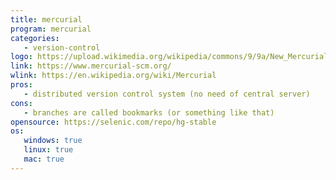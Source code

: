 ```yaml
---
title: mercurial
program: mercurial
categories:
   - version-control
logo: https://upload.wikimedia.org/wikipedia/commons/9/9a/New_Mercurial_logo.svg
link: https://www.mercurial-scm.org/
wlink: https://en.wikipedia.org/wiki/Mercurial
pros:
   - distributed version control system (no need of central server)
cons:
   - branches are called bookmarks (or something like that)
opensource: https://selenic.com/repo/hg-stable
os:
   windows: true
   linux: true
   mac: true
---
```



